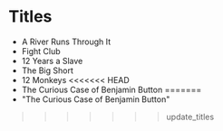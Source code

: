 # Titles

- A River Runs Through It
- Fight Club
- 12 Years a Slave
- The Big Short
- 12 Monkeys
<<<<<<< HEAD
- The Curious Case of Benjamin Button
=======
- "The Curious Case of Benjamin Button"
>>>>>>> update_titles

